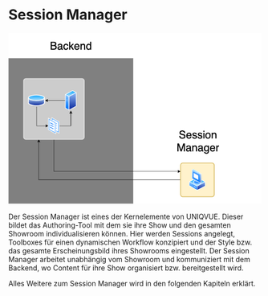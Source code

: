 # Session Manager

![Placeholder](img/sessionmanager-diagram.png)

Der Session Manager ist eines der Kernelemente von UNIQVUE. Dieser bildet das Authoring-Tool mit dem sie ihre Show und den gesamten Showroom individualisieren können. Hier werden Sessions angelegt, Toolboxes für einen dynamischen Workflow konzipiert und der Style bzw. das gesamte Erscheinungsbild ihres Showrooms eingestellt. Der Session Manager arbeitet unabhängig vom Showroom und kommuniziert mit dem Backend, wo Content für ihre Show organisiert bzw. bereitgestellt wird. 

Alles Weitere zum Session Manager wird in den folgenden Kapiteln erklärt.

